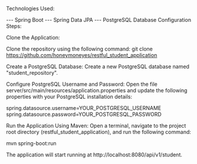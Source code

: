 Technologies Used:

--- Spring Boot
--- Spring Data JPA
--- PostgreSQL Database
Configuration Steps:

Clone the Application:

Clone the repository using the following command:
git clone https://github.com/honeymoneyes/restful_student_application

Create a PostgreSQL Database:
Create a new PostgreSQL database named "student_repository".

Configure PostgreSQL Username and Password:
Open the file server/src/main/resources/application.properties and update the following properties with your PostgreSQL installation details:

spring.datasource.username=YOUR_POSTGRESQL_USERNAME
spring.datasource.password=YOUR_POSTGRESQL_PASSWORD

Run the Application Using Maven:
Open a terminal, navigate to the project root directory (restful_student_application), and run the following command:

mvn spring-boot:run

The application will start running at http://localhost:8080/api/v1/student.
